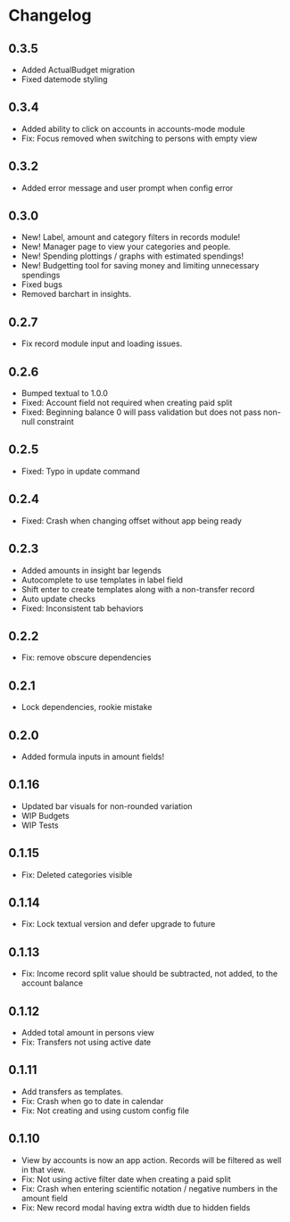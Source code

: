 # Changelog

## 0.3.5

- Added ActualBudget migration
- Fixed datemode styling

## 0.3.4

- Added ability to click on accounts in accounts-mode module
- Fix: Focus removed when switching to persons with empty view

## 0.3.2

- Added error message and user prompt when config error

## 0.3.0

- New! Label, amount and category filters in records module!
- New! Manager page to view your categories and people.
- New! Spending plottings / graphs with estimated spendings!
- New! Budgetting tool for saving money and limiting unnecessary spendings
- Fixed bugs
- Removed barchart in insights.

## 0.2.7

- Fix record module input and loading issues.

## 0.2.6

- Bumped textual to 1.0.0
- Fixed: Account field not required when creating paid split
- Fixed: Beginning balance 0 will pass validation but does not pass non-null constraint

## 0.2.5

- Fixed: Typo in update command

## 0.2.4

- Fixed: Crash when changing offset without app being ready

## 0.2.3

- Added amounts in insight bar legends
- Autocomplete to use templates in label field
- Shift enter to create templates along with a non-transfer record
- Auto update checks
- Fixed: Inconsistent tab behaviors

## 0.2.2

- Fix: remove obscure dependencies

## 0.2.1

- Lock dependencies, rookie mistake

## 0.2.0

- Added formula inputs in amount fields!

## 0.1.16

- Updated bar visuals for non-rounded variation
- WIP Budgets
- WIP Tests

## 0.1.15

- Fix: Deleted categories visible

## 0.1.14

- Fix: Lock textual version and defer upgrade to future

## 0.1.13

- Fix: Income record split value should be subtracted, not added, to the account balance

## 0.1.12

- Added total amount in persons view
- Fix: Transfers not using active date

## 0.1.11

- Add transfers as templates.
- Fix: Crash when go to date in calendar
- Fix: Not creating and using custom config file

## 0.1.10

- View by accounts is now an app action. Records will be filtered as well in that view.
- Fix: Not using active filter date when creating a paid split
- Fix: Crash when entering scientific notation / negative numbers in the amount field
- Fix: New record modal having extra width due to hidden fields

